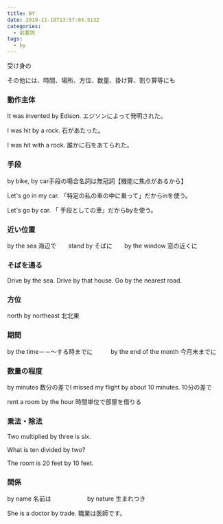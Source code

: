 ```yaml
---
title: BY
date: 2019-11-10T13:57:03.513Z
categories:
  - 前置詞
tags:
  - by
---
```

 受け身の
 
その他には、時間、場所、方位、数量、掛け算、割り算等にも
 


### 動作主体
 It was invented by Edison.  エジソンによって発明された。
 
I was hit by a rock.  石があたった。
 
I was hit with a rock.  誰かに石をあてられた。
 

### 手段
 

 by bike, by car手段の場合名詞は無冠詞【機能に焦点があるから】
 
Let's go in my car.  「特定の私の車の中に乗って」だからinを使う。
 
Let's go by car. 「 手段としての車」だからbyを使う。
 

### 近い位置
 by the sea 海辺で　　stand by そばに　　by the window 窓の近くに
 

### そばを通る
 

Drive by the sea.   Drive by that house.  Go by the nearest road.
 

### 方位
 

north by northeast  北北東
 

### 期間
 

by the time－－～する時までに　　　by the end of the month 今月末までに
 

### 数量の程度
 

by minutes 数分の差でI missed my flight by about 10 minutes. 10分の差で
 
rent a room by the hour   時間単位で部屋を借りる
 

### 乗法・除法
 Two multiplied by three is six.   
 
What is ten divided by two?
 
The room is 20 feet by 10 feet.
 

### 関係
 

by name  名前は　　　　　　by nature  生まれつき
 
She is a doctor by trade.  職業は医師です。
 

